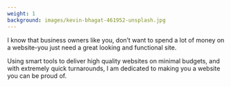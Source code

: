 ```yaml
---
weight: 1
background: images/kevin-bhagat-461952-unsplash.jpg
---
```

I know that business owners like you, don’t want to spend a lot of money on a website-you just need a great looking and functional site.


Using smart tools to deliver high quality websites on minimal budgets, and with extremely quick turnarounds, I am dedicated to making you a website you can be proud of.
